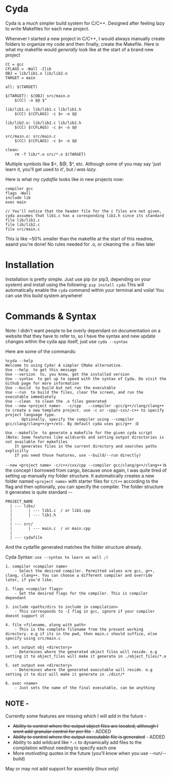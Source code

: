 # Cyda
Cyda is a *much* simpler build system for C/C++. Designed after feeling lazy to write Makefiles for each new project. 

Whenever I started a new project in C/C++, I would always manually create folders to organize my code and then finally, create the Makefile. 
Here is what my makefile would *generally* look like at the start of a brand new project
```make
CC = gcc
CFLAGS = -Wall -Ilib
OBJ = lib/lib1.o lib/lib2.o
TARGET = main

all: $(TARGET)

$(TARGET): $(OBJ) src/main.o
	$(CC) -o $@ $^

lib/lib1.o: lib/lib1.c lib/lib1.h
	$(CC) $(CFLAGS) -c $< -o $@

lib/lib2.o: lib/lib2.c lib/lib2.h
	$(CC) $(CFLAGS) -c $< -o $@

src/main.o: src/main.c
	$(CC) $(CFLAGS) -c $< -o $@

clean:
	rm -f lib/*.o src/*.o $(TARGET)
```
Multiple symbols like $<, $@, $^, etc. Although some of you may say 'just learn it, you'll get used to it', but *i was lazy.*

Here is what my *cydafile* looks like in new projects now:
```
compiler gcc
flags -Wall
include lib
exec main

// You'll notice that the header file for the c files are not given, cyda assumes that lib1.c has a coresponding lib1.h since its standard
file lib/lib1.c
file lib/lib2.c
file src/main.c
```
This is like ~50% smaller than the makefile at the start of this readme, aaand you're done! 
No rules needed for .o, or cleaning the .o files later

# Installation

Installation is pretty simple. Just use pip (or pip3, depending on your system) and install using the following:
`pip install cyda`
This will automatically enable the `cyda` command within your terminal and voila! You can use this build system anywhere!

# Commands & Syntax

Note: I didn't want people to be overly dependant on documentation on a website that they have to refer to, so I have the syntax and new update changes within the cyda app itself, just use `cyda --syntax`

Here are some of the commands:
```
%cyda --help
Welcome to using Cyda! A simpler CMake alternative.
Use --help  to get this message
Use --version  to, you know, get the installed version
Use --syntax  to get up to speed with the syntax of Cyda. Do visit the Github page for more information
Use --build  to build but not run the executable
Use --run  to build the files, clear the screen, and run the executable immediately
Use --clean  to clean the .o files generated
Use --new <project name>   -c/cpp   --compiler -gcc/g++/clang/clang++  to create a new template project. use -c or -cpp/-cxx/-c++ to specify project language type.
	   Optionally, specify the compiler using --compiler gcc/clang/clang++/g++/etc. By default cyda uses gcc/g++ :D

Use --makefile  to generate a makefile for the given cyda script
(Note: Some features like wildcards and setting output directories is not available for makefiles
    It generates files in the current directory and searches paths explicitly
    If you need those features, use --build/--run directly)
```
`--new <project name> -c/c++/cxx/cpp --compiler gcc/clang/g++/clang++` is the concept I borrowed from cargo, because once again, I was quite tired of setting up manually my folder structure. It automatically creates a new folder named `<project name>` with starter files for `C/C++` according to the flag and then optionally, you can specify the compiler. 
The folder structure it generates is quite standard --
```
PROJECT_NAME
  | --- libs/
  |       | --- lib1.c  / or lib1.cpp
  |       | --- lib1.h
  |
  | --- src/
  |       | --- main.c  / or main.cpp 
  |
  | --- cydafile
```
And the cydafile generated matches the folder structure already. 

Cyda Syntax: `use --syntax to learn as well ;)`
```
1. compiler <compiler name>
    - Select the desired compiler. Permitted values are gcc, g++, clang, clang++. You can choose a different compiler and override later, if you'd like.

2. flags <compiler flags>
    - Set the desired flags for the compiler. This is compiler dependant

3. include <paths/dirs to include in compilation>
    - This corresponds to -I flag in gcc, ignore if your compiler doesnt support it

4. file <filename, along with path>
    - This is the complete filename from the present working directory. e.g if its in the pwd, then main.c should suffice, else specify using src/main.c

5. set output obj <directory>
    - Determines where the generated object files will reside. e.g setting it to object_files will make it generate in ./object_files/*.o

5. set output exe <directory>
    - Determines where the generated executable will reside. e.g setting it to dist will make it generate in ./dist/*

6. exec <name>
    - Just sets the name of the final executable, can be anything
```

## NOTE -
Currently some features are missing which I will add in the future - 
  * ~~Ability to control where the output object files are located, although I wont add granular control for per file~~         - ADDED
  * ~~Ability to control where the output executable file is generated~~							- ADDED
  * Ability to add wildcard like `*.c` to dynamically add files to the compilation without needing to specify each one
  * More *motivating* quotes in the future (you'll know when you use --run/--build)
  
May or may not add support for assembly (linux only)

